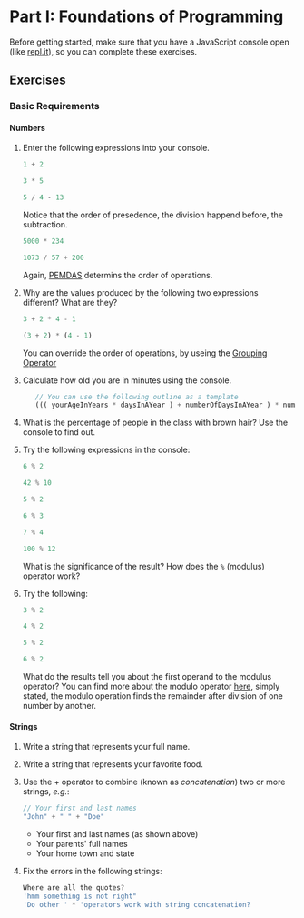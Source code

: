 # Part I: Foundations of Programming

Before getting started, make sure that you have a JavaScript console open (like <a href="http://www.repl.it/languages/javascript" target="_blank">repl.it</a>), so you can complete these exercises.

## Exercises

### Basic Requirements

#### Numbers

1. Enter the following expressions into your console.

   ```js
   1 + 2
   ```
   ```js
   3 * 5
   ```
   ```js
   5 / 4 - 13
   ```
   Notice that the order of presedence, the division happend before, the subtraction.
   ```js
   5000 * 234
   ```
   ```js
   1073 / 57 + 200
   ```
   Again, [PEMDAS](https://en.wikipedia.org/wiki/Order_of_operations) determins the order of operations.

2. Why are the values produced by the following two expressions different? What
   are they?

   ```js
   3 + 2 * 4 - 1
   ```
   ```js
   (3 + 2) * (4 - 1)
   ```
   You can override the order of operations, by useing the [Grouping Operator](https://developer.mozilla.org/en-US/docs/Web/JavaScript/Reference/Operators/Grouping)
   
3. Calculate how old you are in minutes using the console.
   ```js
      // You can use the following outline as a template
      ((( yourAgeInYears * daysInAYear ) + numberOfDaysInAYear ) * numberOfHoursInADay * numberOfMinutesInAnHour )
   ```

4. What is the percentage of people in the class with brown hair? Use the
   console to find out.
   

5. Try the following expressions in the console:

   ```js
   6 % 2
   ```
   ```js
   42 % 10
   ```
   ```js
   5 % 2
   ```
   ```js
   6 % 3
   ```
   ```js
   7 % 4
   ```
   ```js
   100 % 12
   ```

   What is the significance of the result? How does the `%` (modulus) operator work?

6. Try the following:

   ```js
   3 % 2
   ```
   ```js
   4 % 2
   ```
   ```js
   5 % 2
   ```
   ```js
   6 % 2
   ```

   What do the results tell you about the first operand to the modulus operator? You can find more
   about the modulo operator [here](https://en.wikipedia.org/wiki/Modulo_operation), simply stated, 
   the modulo operation finds the remainder after division of one number by another.

#### Strings

1. Write a string that represents your full name.

2. Write a string that represents your favorite food.

3. Use the + operator to combine (known as *concatenation*) two or more strings, *e.g.*:

   ```js
   // Your first and last names
   "John" + " " + "Doe"
   ```

   + Your first and last names (as shown above)
   + Your parents' full names
   + Your home town and state

4. Fix the errors in the following strings:

   ```js
   Where are all the quotes?
   'hmm something is not right"
   'Do other ' * 'operators work with string concatenation?
   ```
